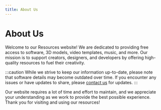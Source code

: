 ```yaml
---
title: About Us
---
```


# About Us

Welcome to our Resources website! We are dedicated to providing free access to software, 3D models, video templates, music, and more. Our mission is to support creators, designers, and developers by offering high-quality resources to fuel their creativity.

:::caution
While we strive to keep our information up-to-date, please note that software details may become outdated over time. If you encounter any issues or have updates to share, please [contact us](#) for updates.
:::

Our website requires a lot of time and effort to maintain, and we appreciate your understanding as we work to provide the best possible experience. Thank you for visiting and using our resources!

